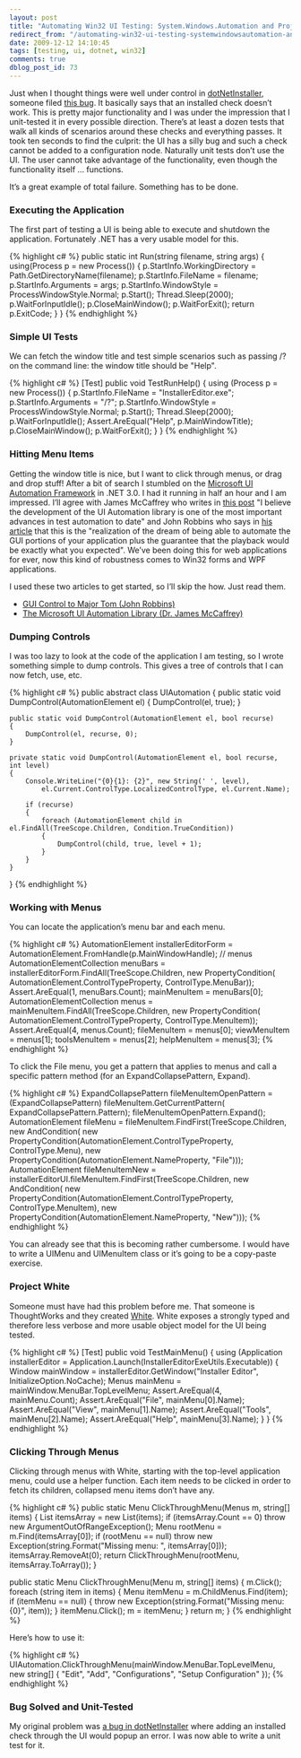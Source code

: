 ```yaml
---
layout: post
title: "Automating Win32 UI Testing: System.Windows.Automation and Project White"
redirect_from: "/automating-win32-ui-testing-systemwindowsautomation-and-project-white/"
date: 2009-12-12 14:10:45
tags: [testing, ui, dotnet, win32]
comments: true
dblog_post_id: 73
---
```

Just when I thought things were well under control in [dotNetInstaller](https://github.com/dblock/dotnetinstaller/), someone filed [this bug](http://dotnetinstaller.codeplex.com/workitem/4856). It basically says that an installed check doesn’t work. This is pretty major functionality and I was under the impression that I unit-tested it in every possible direction. There’s at least a dozen tests that walk all kinds of scenarios around these checks and everything passes. It took ten seconds to find the culprit: the UI has a silly bug and such a check cannot be added to a configuration node. Naturally unit tests don’t use the UI. The user cannot take advantage of the functionality, even though the functionality itself ... functions.

It’s a great example of total failure. Something has to be done.

### Executing the Application

The first part of testing a UI is being able to execute and shutdown the application. Fortunately .NET has a very usable model for this.

{% highlight c# %}
public static int Run(string filename, string args)
{
    using(Process p = new Process())
    {
        p.StartInfo.WorkingDirectory = Path.GetDirectoryName(filename);
        p.StartInfo.FileName = filename;
        p.StartInfo.Arguments = args;
        p.StartInfo.WindowStyle = ProcessWindowStyle.Normal;
        p.Start();
        Thread.Sleep(2000);
        p.WaitForInputIdle();
        p.CloseMainWindow();
        p.WaitForExit();
        return p.ExitCode;
    }
}
{% endhighlight %}

### Simple UI Tests

We can fetch the window title and test simple scenarios such as passing /? on the command line: the window title should be "Help".

{% highlight c# %}
[Test]
public void TestRunHelp()
{
    using (Process p = new Process())
    {
        p.StartInfo.FileName = "InstallerEditor.exe";
        p.StartInfo.Arguments = "/?";
        p.StartInfo.WindowStyle = ProcessWindowStyle.Normal;
        p.Start();
        Thread.Sleep(2000);
        p.WaitForInputIdle();
        Assert.AreEqual("Help", p.MainWindowTitle);
        p.CloseMainWindow();
        p.WaitForExit();
    }
}
{% endhighlight %}

### Hitting Menu Items

Getting the window title is nice, but I want to click through menus, or drag and drop stuff! After a bit of search I stumbled on the [Microsoft UI Automation Framework](http://msdn.microsoft.com/en-us/library/ms747327.aspx) in .NET 3.0. I had it running in half an hour and I am impressed. I’ll agree with James McCaffrey who writes in [this post](http://msdn.microsoft.com/en-us/magazine/cc163288.aspx) "I believe the development of the UI Automation library is one of the most important advances in test automation to date" and John Robbins who says in [his article](http://msdn.microsoft.com/en-us/magazine/cc163465.aspx) that this is the "realization of the dream of being able to automate the GUI portions of your application plus the guarantee that the playback would be exactly what you expected". We’ve been doing this for web applications for ever, now this kind of robustness comes to Win32 forms and WPF applications.

I used these two articles to get started, so I’ll skip the how. Just read them.

- [GUI Control to Major Tom (John Robbins)](http://msdn.microsoft.com/en-us/magazine/cc163465.aspx)
- [The Microsoft UI Automation Library (Dr. James McCaffrey)](http://msdn.microsoft.com/en-us/magazine/cc163288.aspx)

### Dumping Controls

I was too lazy to look at the code of the application I am testing, so I wrote something simple to dump controls. This gives a tree of controls that I can now fetch, use, etc.

{% highlight c# %}
public abstract class UIAutomation
{
    public static void DumpControl(AutomationElement el)
    {
        DumpControl(el, true);
    }

    public static void DumpControl(AutomationElement el, bool recurse)
    {
        DumpControl(el, recurse, 0);
    }

    private static void DumpControl(AutomationElement el, bool recurse, int level)
    {
        Console.WriteLine("{0}{1}: {2}", new String(' ', level),
            el.Current.ControlType.LocalizedControlType, el.Current.Name);

        if (recurse)
        {
            foreach (AutomationElement child in el.FindAll(TreeScope.Children, Condition.TrueCondition))
            {
                DumpControl(child, true, level + 1);
            }
        }
    }
}
{% endhighlight %}

### Working with Menus

You can locate the application’s menu bar and each menu.

{% highlight c# %}
AutomationElement installerEditorForm = AutomationElement.FromHandle(p.MainWindowHandle);
// menus
AutomationElementCollection menuBars = installerEditorForm.FindAll(TreeScope.Children, new PropertyCondition(
    AutomationElement.ControlTypeProperty, ControlType.MenuBar));
Assert.AreEqual(1, menuBars.Count);
mainMenuItem = menuBars[0];
AutomationElementCollection menus = mainMenuItem.FindAll(TreeScope.Children, new PropertyCondition(
    AutomationElement.ControlTypeProperty, ControlType.MenuItem));
Assert.AreEqual(4, menus.Count);
fileMenuItem = menus[0];
viewMenuItem = menus[1];
toolsMenuItem = menus[2];
helpMenuItem = menus[3];
{% endhighlight %}

To click the File menu, you get a pattern that applies to menus and call a specific pattern method (for an ExpandCollapsePattern, Expand).

{% highlight c# %}
ExpandCollapsePattern fileMenuItemOpenPattern = (ExpandCollapsePattern) fileMenuItem.GetCurrentPattern(
    ExpandCollapsePattern.Pattern);
fileMenuItemOpenPattern.Expand();
AutomationElement fileMenu = fileMenuItem.FindFirst(TreeScope.Children,
    new AndCondition(
        new PropertyCondition(AutomationElement.ControlTypeProperty, ControlType.Menu),
        new PropertyCondition(AutomationElement.NameProperty, "File")));
AutomationElement fileMenuItemNew = installerEditorUI.fileMenuItem.FindFirst(TreeScope.Children,
    new AndCondition(
        new PropertyCondition(AutomationElement.ControlTypeProperty, ControlType.MenuItem),
        new PropertyCondition(AutomationElement.NameProperty, "New")));
{% endhighlight %}

You can already see that this is becoming rather cumbersome. I would have to write a UIMenu and UIMenuItem class or it’s going to be a copy-paste exercise.

### Project White

Someone must have had this problem before me. That someone is ThoughtWorks and they created [White](http://white.codeplex.com/). White exposes a strongly typed and therefore less verbose and more usable object model for the UI being tested.

{% highlight c# %}
[Test]
public void TestMainMenu()
{
    using (Application installerEditor = Application.Launch(InstallerEditorExeUtils.Executable))
    {
        Window mainWindow = installerEditor.GetWindow("Installer Editor", InitializeOption.NoCache);
        Menus mainMenu = mainWindow.MenuBar.TopLevelMenu;
        Assert.AreEqual(4, mainMenu.Count);
        Assert.AreEqual("File", mainMenu[0].Name);
        Assert.AreEqual("View", mainMenu[1].Name);
        Assert.AreEqual("Tools", mainMenu[2].Name);
        Assert.AreEqual("Help", mainMenu[3].Name);
    }
}
{% endhighlight %}

### Clicking Through Menus

Clicking through menus with White, starting with the top-level application menu, could use a helper function. Each item needs to be clicked in order to fetch its children, collapsed menu items don’t have any.

{% highlight c# %}
public static Menu ClickThroughMenu(Menus m, string[] items)
{
    List<string> itemsArray = new List<string>(items);
    if (itemsArray.Count == 0) throw new ArgumentOutOfRangeException();
    Menu rootMenu = m.Find(itemsArray[0]);
    if (rootMenu == null) throw new Exception(string.Format("Missing menu: ", itemsArray[0]));
    itemsArray.RemoveAt(0);
    return ClickThroughMenu(rootMenu, itemsArray.ToArray());
}

public static Menu ClickThroughMenu(Menu m, string[] items)
{
    m.Click();
    foreach (string item in items)
    {
        Menu itemMenu = m.ChildMenus.Find(item);
        if (itemMenu == null)
        {
            throw new Exception(string.Format("Missing menu: {0}", item));
        }
        itemMenu.Click();
        m = itemMenu;
    }
    return m;
}
{% endhighlight %}

Here’s how to use it:

{% highlight c# %}
UIAutomation.ClickThroughMenu(mainWindow.MenuBar.TopLevelMenu,
    new string[] { "Edit", "Add", "Configurations", "Setup Configuration" });
{% endhighlight %}

### Bug Solved and Unit-Tested

My original problem was [a bug in dotNetInstaller](http://dotnetinstaller.codeplex.com/workitem/4856) where adding an installed check through the UI would popup an error. I was now able to write a unit test for it.

